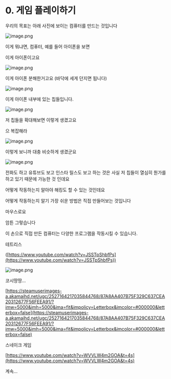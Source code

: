 # 0. 게임 플레이하기

우리의 목표는 아래 사진에 보이는 컴퓨터를 만드는 것입니다

![image.png](/images/1_게임_플레이하기/image.png)

이게 뭐냐면, 컴퓨터, 예를 들어 아이폰을 보면

이게 아이폰이고요

![image.png](/images/1_게임_플레이하기/image_1.png)

이게 아이폰 분해한거고요 (바닥에 세게 던지면 됩니다)

![image.png](/images/1_게임_플레이하기/image_2.png)

이게 아이폰 내부에 있는 칩들입니다. 

![image.png](/images/1_게임_플레이하기/image_3.png)

저 칩들을 확대해보면 이렇게 생겼고요

으 복잡해라

![image.png](/images/1_게임_플레이하기/image_4.png)

이렇게 보니까 대충 비슷하게 생겼군요

![image.png](/images/1_게임_플레이하기/image_5.png)

전화도 하고 유튜브도 보고 인스타 릴스도 보고 하는 것은 사실 저 칩들이 열심히 뭔가를 하고 있기 때문에 가능한 것 인데요

 

어떻게 작동하는지 알아야 해킹도 할 수 있는 것인데요

어떻게 작동하는지 알기 가장 쉬운 방법은 직접 만들어보는 것입니다

마우스로요

암튼 그렇습니다

이 손으로 직접 만든 컴퓨터는 다양한 프로그램을 작동시킬 수 있습니다.

테트리스 

([https://www.youtube.com/watch?v=JSSTpShbfPs](https://www.youtube.com/watch?v=JSSTpShbfPs))

![image.png](/images/1_게임_플레이하기/image_6.png)

코시땅땅…

[https://steamuserimages-a.akamaihd.net/ugc/2527164217035844768/87A8AA407B75F329C637CEA20312677F56FEEA91/?imw=5000&imh=5000&ima=fit&impolicy=Letterbox&imcolor=#000000&letterbox=false](https://steamuserimages-a.akamaihd.net/ugc/2527164217035844768/87A8AA407B75F329C637CEA20312677F56FEEA91/?imw=5000&imh=5000&ima=fit&impolicy=Letterbox&imcolor=#000000&letterbox=false)

스네이크 게임

[https://www.youtube.com/watch?v=WVVLW4m2GOA&t=4s](https://www.youtube.com/watch?v=WVVLW4m2GOA&t=4s)

계속…